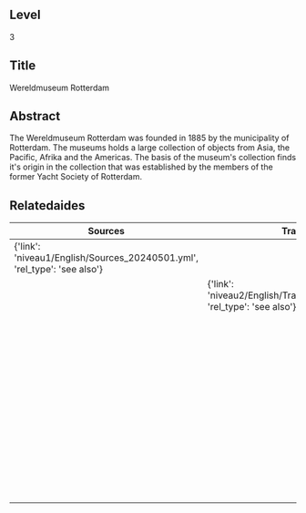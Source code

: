 ## Level
3
## Title
Wereldmuseum Rotterdam
## Abstract
The Wereldmuseum Rotterdam was founded in 1885 by the municipality of Rotterdam. The museums holds a large collection of objects from Asia, the Pacific, Afrika and the Americas. The basis of the museum's collection finds it's origin in the collection that was established by the members of the former Yacht Society of Rotterdam.
## Relatedaides
| Sources | Trade | Military And Navy | Science | Wereldmuseum Leiden | Wereldmuseum Amsterdam | Wereldmuseum Berg En Dal |
| --- | --- | --- | --- | --- | --- | --- |
| {'link': 'niveau1/English/Sources_20240501.yml', 'rel_type': 'see also'} |  |  |  |  |  |  |
|  | {'link': 'niveau2/English/Trade_20240316.yml', 'rel_type': 'see also'} |  |  |  |  |  |
|  |  | {'link': 'niveau2/English/MilitaryAndNavy_20240417.yml', 'rel_type': 'see also'} |  |  |  |  |
|  |  |  | {'link': 'niveau2/English/Science_20240821.yml', 'rel_type': 'see also'} |  |  |  |
|  |  |  |  | {'link': 'niveau3/English/WMLeiden_20240508.yml', 'rel_type': 'See also'} |  |  |
|  |  |  |  |  | {'link': 'niveau3/English/WMAmsterdam_20240809.yml', 'rel_type': 'See also'} |  |
|  |  |  |  |  |  | {'link': 'niveau3/English/WMBergEnDal_20241001.yml', 'rel_type': 'see also'} |
